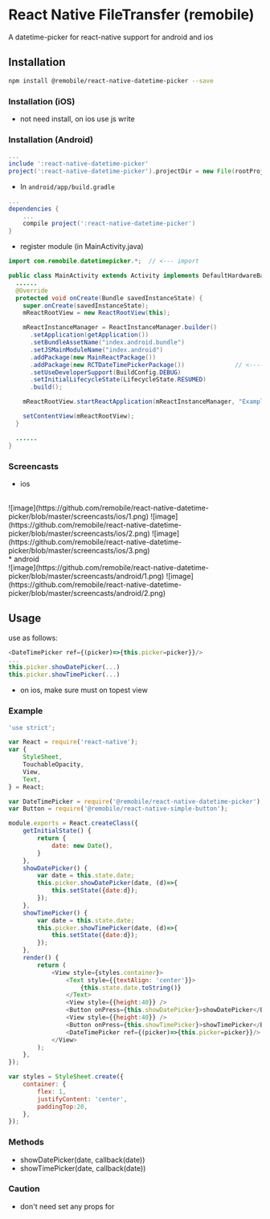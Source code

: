 # React Native FileTransfer (remobile)
A datetime-picker for react-native support for android and ios

## Installation
```sh
npm install @remobile/react-native-datetime-picker --save
```

### Installation (iOS)
* not need install, on ios use js write

### Installation (Android)
```gradle
...
include ':react-native-datetime-picker'
project(':react-native-datetime-picker').projectDir = new File(rootProject.projectDir, '../node_modules/@remobile/react-native-datetime-picker/android')
```

* In `android/app/build.gradle`

```gradle
...
dependencies {
    ...
    compile project(':react-native-datetime-picker')
}
```

* register module (in MainActivity.java)

```java
import com.remobile.datetimepicker.*;  // <--- import

public class MainActivity extends Activity implements DefaultHardwareBackBtnHandler {
  ......
  @Override
  protected void onCreate(Bundle savedInstanceState) {
    super.onCreate(savedInstanceState);
    mReactRootView = new ReactRootView(this);

    mReactInstanceManager = ReactInstanceManager.builder()
      .setApplication(getApplication())
      .setBundleAssetName("index.android.bundle")
      .setJSMainModuleName("index.android")
      .addPackage(new MainReactPackage())
      .addPackage(new RCTDateTimePickerPackage())              // <------ add here
      .setUseDeveloperSupport(BuildConfig.DEBUG)
      .setInitialLifecycleState(LifecycleState.RESUMED)
      .build();

    mReactRootView.startReactApplication(mReactInstanceManager, "ExampleRN", null);

    setContentView(mReactRootView);
  }

  ......
}
```

### Screencasts
* ios
<br>
![image](https://github.com/remobile/react-native-datetime-picker/blob/master/screencasts/ios/1.png)
![image](https://github.com/remobile/react-native-datetime-picker/blob/master/screencasts/ios/2.png)
![image](https://github.com/remobile/react-native-datetime-picker/blob/master/screencasts/ios/3.png)
<br>
* android
<br>
![image](https://github.com/remobile/react-native-datetime-picker/blob/master/screencasts/android/1.png)
![image](https://github.com/remobile/react-native-datetime-picker/blob/master/screencasts/android/2.png)


## Usage
use as follows:
```js
<DateTimePicker ref={(picker)=>{this.picker=picker}}/>
...
this.picker.showDatePicker(...)
this.picker.showTimePicker(...)
```
* on ios, make sure <DateTimePicker> must on topest view

### Example
```js
'use strict';

var React = require('react-native');
var {
    StyleSheet,
    TouchableOpacity,
    View,
    Text,
} = React;

var DateTimePicker = require('@remobile/react-native-datetime-picker');
var Button = require('@remobile/react-native-simple-button');

module.exports = React.createClass({
    getInitialState() {
        return {
            date: new Date(),
        }
    },
    showDatePicker() {
        var date = this.state.date;
        this.picker.showDatePicker(date, (d)=>{
            this.setState({date:d});
        });
    },
    showTimePicker() {
        var date = this.state.date;
        this.picker.showTimePicker(date, (d)=>{
            this.setState({date:d});
        });
    },
    render() {
        return (
            <View style={styles.container}>
                <Text style={{textAlign: 'center'}}>
                    {this.state.date.toString()}
                </Text>
                <View style={{height:40}} />
                <Button onPress={this.showDatePicker}>showDatePicker</Button>
                <View style={{height:40}} />
                <Button onPress={this.showTimePicker}>showTimePicker</Button>
                <DateTimePicker ref={(picker)=>{this.picker=picker}}/>
            </View>
        );
    },
});

var styles = StyleSheet.create({
    container: {
        flex: 1,
        justifyContent: 'center',
        paddingTop:20,
    },
});
```

### Methods

* showDatePicker(date, callback(date))
* showTimePicker(date, callback(date))

### Caution
* don't need set any props for <DateTimePicker>
